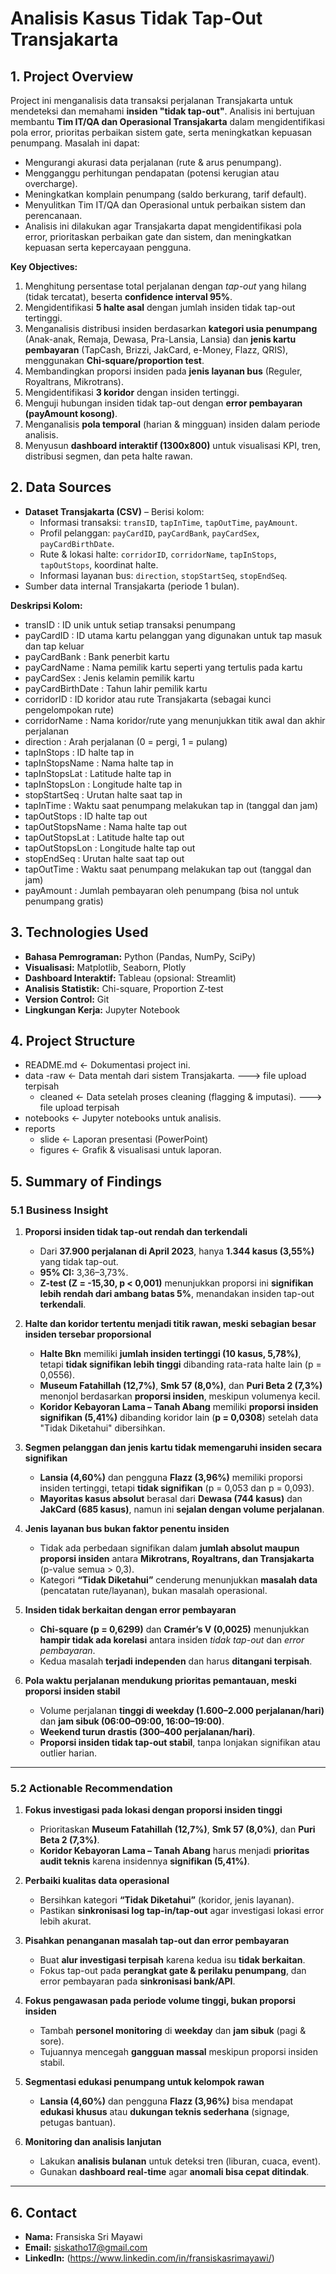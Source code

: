 <h1> Analisis Kasus Tidak Tap-Out Transjakarta </h1>

## 1. Project Overview
Project ini menganalisis data transaksi perjalanan Transjakarta untuk mendeteksi dan memahami **insiden "tidak tap-out"**. Analisis ini bertujuan membantu **Tim IT/QA dan Operasional Transjakarta** dalam mengidentifikasi pola error, prioritas perbaikan sistem gate, serta meningkatkan kepuasan penumpang.
Masalah ini dapat:
* Mengurangi akurasi data perjalanan (rute & arus penumpang).
* Mengganggu perhitungan pendapatan (potensi kerugian atau overcharge).
* Meningkatkan komplain penumpang (saldo berkurang, tarif default).
* Menyulitkan Tim IT/QA dan Operasional untuk perbaikan sistem dan perencanaan.
* Analisis ini dilakukan agar Transjakarta dapat mengidentifikasi pola error, prioritaskan perbaikan gate dan sistem, dan meningkatkan kepuasan serta kepercayaan pengguna.

**Key Objectives:**
1. Menghitung persentase total perjalanan dengan *tap-out* yang hilang (tidak tercatat), beserta **confidence interval 95%**.
2. Mengidentifikasi **5 halte asal** dengan jumlah insiden tidak tap-out tertinggi.
3. Menganalisis distribusi insiden berdasarkan **kategori usia penumpang** (Anak-anak, Remaja, Dewasa, Pra-Lansia, Lansia) dan **jenis kartu pembayaran** (TapCash, Brizzi, JakCard, e-Money, Flazz, QRIS), menggunakan **Chi-square/proportion test**.
4. Membandingkan proporsi insiden pada **jenis layanan bus** (Reguler, Royaltrans, Mikrotrans).
5. Mengidentifikasi **3 koridor** dengan insiden tertinggi.
6. Menguji hubungan insiden tidak tap-out dengan **error pembayaran (payAmount kosong)**.
7. Menganalisis **pola temporal** (harian & mingguan) insiden dalam periode analisis.
8. Menyusun **dashboard interaktif (1300x800)** untuk visualisasi KPI, tren, distribusi segmen, dan peta halte rawan.

## 2. Data Sources
- **Dataset Transjakarta (CSV)** – Berisi kolom:
  - Informasi transaksi: `transID`, `tapInTime`, `tapOutTime`, `payAmount`.
  - Profil pelanggan: `payCardID`, `payCardBank`, `payCardSex`, `payCardBirthDate`.
  - Rute & lokasi halte: `corridorID`, `corridorName`, `tapInStops`, `tapOutStops`, koordinat halte.
  - Informasi layanan bus: `direction`, `stopStartSeq`, `stopEndSeq`.
- Sumber data internal Transjakarta (periode 1 bulan).

**Deskripsi Kolom:**
- transID		: ID unik untuk setiap transaksi penumpang
- payCardID		: ID utama kartu pelanggan yang digunakan untuk tap masuk dan tap keluar
- payCardBank		: Bank penerbit kartu
- payCardName		: Nama pemilik kartu seperti yang tertulis pada kartu
- payCardSex		: Jenis kelamin pemilik kartu
- payCardBirthDate	: Tahun lahir pemilik kartu
- corridorID		: ID koridor atau rute Transjakarta (sebagai kunci pengelompokan rute)
- corridorName		: Nama koridor/rute yang menunjukkan titik awal dan akhir perjalanan
- direction		: Arah perjalanan (0 = pergi, 1 = pulang)
- tapInStops		: ID halte tap in
- tapInStopsName	: Nama halte tap in
- tapInStopsLat		: Latitude halte tap in
- tapInStopsLon		: Longitude halte tap in
- stopStartSeq		: Urutan halte saat tap in
- tapInTime		: Waktu saat penumpang melakukan tap in (tanggal dan jam)
- tapOutStops		: ID halte tap out
- tapOutStopsName	: Nama halte tap out
- tapOutStopsLat	: Latitude halte tap out
- tapOutStopsLon	: Longitude halte tap out
- stopEndSeq		: Urutan halte saat tap out
- tapOutTime		: Waktu saat penumpang melakukan tap out (tanggal dan jam)
- payAmount		: Jumlah pembayaran oleh penumpang (bisa nol untuk penumpang gratis)


## 3. Technologies Used
- **Bahasa Pemrograman:** Python (Pandas, NumPy, SciPy)
- **Visualisasi:** Matplotlib, Seaborn, Plotly
- **Dashboard Interaktif:** Tableau (opsional: Streamlit)
- **Analisis Statistik:** Chi-square, Proportion Z-test
- **Version Control:** Git
- **Lingkungan Kerja:** Jupyter Notebook

## 4. Project Structure
- README.md <- Dokumentasi project ini.
- data
    -raw <- Data mentah dari sistem Transjakarta. ---> file upload terpisah
    - cleaned <- Data setelah proses cleaning (flagging & imputasi). ---> file upload terpisah
- notebooks <- Jupyter notebooks untuk analisis.
- reports
    - slide <- Laporan presentasi (PowerPoint)
    - figures <- Grafik & visualisasi untuk laporan.

## 5. Summary of Findings

### 5.1 Business Insight

1. **Proporsi insiden tidak tap-out rendah dan terkendali**  
   - Dari **37.900 perjalanan di April 2023**, hanya **1.344 kasus (3,55%)** yang tidak tap-out.  
   - **95% CI:** 3,36–3,73%.  
   - **Z-test (Z = -15,30, p < 0,001)** menunjukkan proporsi ini **signifikan lebih rendah dari ambang batas 5%**, menandakan insiden tap-out **terkendali**.

2. **Halte dan koridor tertentu menjadi titik rawan, meski sebagian besar insiden tersebar proporsional**  
   - **Halte Bkn** memiliki **jumlah insiden tertinggi (10 kasus, 5,78%)**, tetapi **tidak signifikan lebih tinggi** dibanding rata-rata halte lain (p = 0,0556).  
   - **Museum Fatahillah (12,7%)**, **Smk 57 (8,0%)**, dan **Puri Beta 2 (7,3%)** menonjol berdasarkan **proporsi insiden**, meskipun volumenya kecil.  
   - **Koridor Kebayoran Lama – Tanah Abang** memiliki **proporsi insiden signifikan (5,41%)** dibanding koridor lain (**p = 0,0308**) setelah data "Tidak Diketahui" dibersihkan.

3. **Segmen pelanggan dan jenis kartu tidak memengaruhi insiden secara signifikan**  
   - **Lansia (4,60%)** dan pengguna **Flazz (3,96%)** memiliki proporsi insiden tertinggi, tetapi **tidak signifikan** (p = 0,053 dan p = 0,093).  
   - **Mayoritas kasus absolut** berasal dari **Dewasa (744 kasus)** dan **JakCard (685 kasus)**, namun ini **sejalan dengan volume perjalanan**.

4. **Jenis layanan bus bukan faktor penentu insiden**  
   - Tidak ada perbedaan signifikan dalam **jumlah absolut maupun proporsi insiden** antara **Mikrotrans, Royaltrans, dan Transjakarta** (p-value semua > 0,3).  
   - Kategori **“Tidak Diketahui”** cenderung menunjukkan **masalah data** (pencatatan rute/layanan), bukan masalah operasional.

5. **Insiden tidak berkaitan dengan error pembayaran**  
   - **Chi-square (p = 0,6299)** dan **Cramér’s V (0,0025)** menunjukkan **hampir tidak ada korelasi** antara insiden *tidak tap-out* dan *error pembayaran*.  
   - Kedua masalah **terjadi independen** dan harus **ditangani terpisah**.

6. **Pola waktu perjalanan mendukung prioritas pemantauan, meski proporsi insiden stabil**  
   - Volume perjalanan **tinggi di weekday (1.600–2.000 perjalanan/hari)** dan **jam sibuk (06:00–09:00, 16:00–19:00)**.  
   - **Weekend turun drastis (300–400 perjalanan/hari)**.  
   - **Proporsi insiden tidak tap-out stabil**, tanpa lonjakan signifikan atau outlier harian.

---

### 5.2 Actionable Recommendation
1. **Fokus investigasi pada lokasi dengan proporsi insiden tinggi**  
   - Prioritaskan **Museum Fatahillah (12,7%)**, **Smk 57 (8,0%)**, dan **Puri Beta 2 (7,3%)**.  
   - **Koridor Kebayoran Lama – Tanah Abang** harus menjadi **prioritas audit teknis** karena insidennya **signifikan (5,41%)**.

2. **Perbaiki kualitas data operasional**  
   - Bersihkan kategori **“Tidak Diketahui”** (koridor, jenis layanan).  
   - Pastikan **sinkronisasi log tap-in/tap-out** agar investigasi lokasi error lebih akurat.

3. **Pisahkan penanganan masalah tap-out dan error pembayaran**  
   - Buat **alur investigasi terpisah** karena kedua isu **tidak berkaitan**.  
   - Fokus tap-out pada **perangkat gate & perilaku penumpang**, dan error pembayaran pada **sinkronisasi bank/API**.

4. **Fokus pengawasan pada periode volume tinggi, bukan proporsi insiden**  
   - Tambah **personel monitoring** di **weekday** dan **jam sibuk** (pagi & sore).  
   - Tujuannya mencegah **gangguan massal** meskipun proporsi insiden stabil.

5. **Segmentasi edukasi penumpang untuk kelompok rawan**  
   - **Lansia (4,60%)** dan pengguna **Flazz (3,96%)** bisa mendapat **edukasi khusus** atau **dukungan teknis sederhana** (signage, petugas bantuan).

6. **Monitoring dan analisis lanjutan**  
   - Lakukan **analisis bulanan** untuk deteksi tren (liburan, cuaca, event).  
   - Gunakan **dashboard real-time** agar **anomali bisa cepat ditindak**.

---

## 6. Contact
- **Nama:** Fransiska Sri Mayawi  
- **Email:** siskatho17@gmail.com 
- **LinkedIn:** (https://www.linkedin.com/in/fransiskasrimayawi/) 

